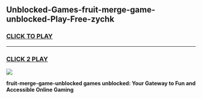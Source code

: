 
## Unblocked-Games-fruit-merge-game-unblocked-Play-Free-zychk
<h3>
<a href="https://premium76.site?title=fruit-merge-game-unblocked&ref=17A">CLICK TO PLAY</a></h3>
<hr>

<h3>
<a href="https://premium76.site?title=fruit-merge-game-unblocked&ref=17A">CLICK 2 PLAY</a>
  
</h3>

<a href="https://premium76.site?title=fruit-merge-game-unblocked&ref=17A"><img src="https://clearcache.store/games.png"></a>


**fruit-merge-game-unblocked games unblocked: Your Gateway to Fun and Accessible Online Gaming**
